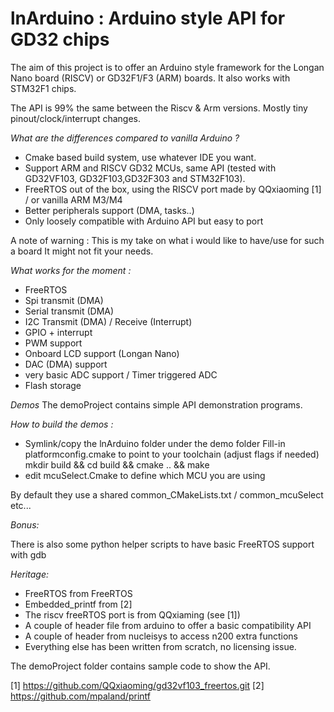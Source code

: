  # lnArduino : Arduino style API for GD32 chips


The aim of this project is to offer an Arduino style framework for the Longan Nano board (RISCV) or GD32F1/F3 (ARM) boards.
It also works with STM32F1 chips.

The API is 99% the same between the Riscv & Arm versions. Mostly tiny pinout/clock/interrupt changes.

_What are the differences compared to vanilla Arduino ?_
* Cmake based build system, use whatever IDE you want.
* Support ARM and RISCV GD32 MCUs, same API (tested with GD32VF103, GD32F103,GD32F303 and STM32F103).
* FreeRTOS out of the box, using the RISCV port made by QQxiaoming [1] / or vanilla ARM M3/M4
* Better peripherals support (DMA, tasks..)
* Only loosely compatible with Arduino API but easy to port

A note of warning : This is my take on what i would like to have/use for such a board
It might not fit your needs.

_What works for the moment :_
 * FreeRTOS
 * Spi transmit (DMA)
 * Serial transmit (DMA)
 * I2C Transmit (DMA) / Receive (Interrupt)
 * GPIO + interrupt
 * PWM support
 * Onboard LCD support (Longan Nano)
 * DAC (DMA) support
 * very basic ADC support / Timer triggered ADC
 * Flash storage

_Demos_
The demoProject contains simple API demonstration programs.

_How to build the demos :_
* Symlink/copy the lnArduino folder under the demo folder
Fill-in platformconfig.cmake to point to your toolchain (adjust flags if needed)
mkdir build && cd build && cmake .. && make
* edit mcuSelect.Cmake to define which MCU you are using

By default they use a shared common_CMakeLists.txt / common_mcuSelect etc...

_Bonus:_

There is also some python helper scripts to have basic FreeRTOS support with gdb


_Heritage:_
* FreeRTOS from FreeRTOS
* Embedded_printf from [2]
* The riscv freeRTOS port is from QQxiaming (see [1])
* A couple of header file from arduino to offer a basic compatibility API
* A couple of header from nucleisys to access n200 extra functions
* Everything else has been written from scratch, no licensing issue.


The demoProject folder contains sample code to show the API.

[1] https://github.com/QQxiaoming/gd32vf103_freertos.git
[2] https://github.com/mpaland/printf


